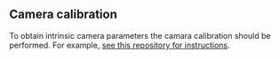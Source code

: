## Camera calibration
To obtain intrinsic camera parameters the camara calibration should be performed. 
For example, [see this repository for instructions](https://github.com/necator9/video2calibration).